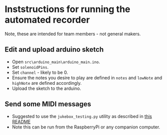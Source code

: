 # Inststructions for running the automated recorder
Note, these are intended for team members - not general makers.

## Edit and upload arduino sketch
- Open `src\arduino_main\arduino_main.ino`.
- Set `solenoidPins`.
- Set `channel` - likely to be 0.
- Ensure the notes you desire to play are defined in `notes` and `lowNote` and `highNote` are defined accordingly.
- Upload the sketch to the arduino.

## Send some MIDI messages
- Suggested to use the `jukebox_testing.py` utility as described in [this README](https://github.com/Kyle-Fogarty/music_makers/blob/main/Raspberry_Pi/README.md#using-the-jukebox_testingpy-utility)
- Note this can be run from the RaspberryPi or any companion computer.
